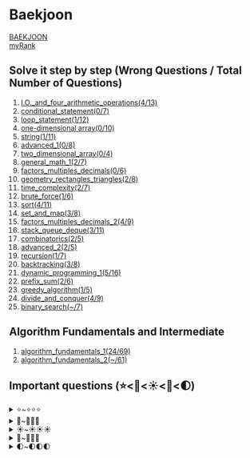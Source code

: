 Baekjoon
========
[BAEKJOON](https://www.acmicpc.net/)   
[myRank](https://solved.ac/profile/ysy4890)

Solve it step by step (Wrong Questions / Total Number of Questions)
-------------
1. [I.O._and_four_arithmetic_operations(4/13)](https://github.com/yoru4890/coding_test/tree/main/baekjoon/I.O._and_four_arithmetic_operations)
2. [conditional_statement(0/7)](https://github.com/yoru4890/coding_test/tree/main/baekjoon/conditional_statement)
3. [loop_statement(1/12)](https://github.com/yoru4890/coding_test/tree/main/baekjoon/loop_statement)
4. [one-dimensional array(0/10)](https://github.com/yoru4890/coding_test/tree/main/baekjoon/one-dimensional%20array)
5. [string(1/11)](https://github.com/yoru4890/coding_test/tree/main/baekjoon/string)
6. [advanced_1(0/8)](https://github.com/yoru4890/coding_test/tree/main/baekjoon/Advanced_1)
7. [two_dimensional_array(0/4)](https://github.com/yoru4890/coding_test/tree/main/baekjoon/two_dimensional_array)
8. [general_math_1(2/7)](https://github.com/yoru4890/coding_test/tree/main/baekjoon/general_math_1)
9. [factors_multiples_decimals(0/6)](https://github.com/yoru4890/coding_test/tree/main/baekjoon/factors_multiples_decimals)
10. [geometry_rectangles_triangles(2/8)](https://github.com/yoru4890/coding_test/tree/main/baekjoon/geometry_rectangles_triangles)
11. [time_complexity(2/7)](https://github.com/yoru4890/coding_test/tree/main/baekjoon/time_complexity)
12. [brute_force(1/6)](https://github.com/yoru4890/coding_test/tree/main/baekjoon/brute_force)
13. [sort(4/11)](https://github.com/yoru4890/coding_test/tree/main/baekjoon/sort)
14. [set_and_map(3/8)](https://github.com/yoru4890/coding_test/tree/main/baekjoon/set_and_map)
15. [factors_multiples_decimals_2(4/9)](https://github.com/yoru4890/coding_test/tree/main/baekjoon/factors_multiples_decimals_2)
16. [stack_queue_deque(3/11)](https://github.com/yoru4890/coding_test/tree/main/baekjoon/stack_queue_deque)
17. [combinatorics(2/5)](https://github.com/yoru4890/coding_test/tree/main/baekjoon/combinatorics)
18. [advanced_2(2/5)](https://github.com/yoru4890/coding_test/tree/main/baekjoon/advanced_2)
19. [recursion(1/7)](https://github.com/yoru4890/coding_test/tree/main/baekjoon/recursion)
20. [backtracking(3/8)](https://github.com/yoru4890/coding_test/tree/main/baekjoon/backtracking)
21. [dynamic_programming_1(5/16)](https://github.com/yoru4890/coding_test/tree/main/baekjoon/dynamic_programming_1)
22. [prefix_sum(2/6)](https://github.com/yoru4890/coding_test/tree/main/baekjoon/prefix_sum)
23. [greedy_algorithm(1/5)](https://github.com/yoru4890/coding_test/tree/main/baekjoon/greedy_algorithm)
24. [divide_and_conquer(4/9)](https://github.com/yoru4890/coding_test/tree/main/baekjoon/divide_and_conquer)
25. [binary_search(~/7)](https://github.com/yoru4890/coding_test/tree/main/baekjoon/binary_search)

Algorithm Fundamentals and Intermediate
--------------------
1. [algorithm_fundamentals_1(24/69)](https://github.com/yoru4890/coding_test/tree/main/baekjoon/algorithm_fundamentals_1)
2. [algorithm_fundamentals_2(~/61)](https://github.com/yoru4890/coding_test/tree/main/baekjoon/algorithm_fundamentals_2)


Important questions (⭐<🌟<☀️<🌙<🌓)
--------------

<details>
<summary>⭐~⭐⭐⭐</summary>

- ⭐[A/B(1008)](https://github.com/yoru4890/coding_test/blob/main/baekjoon/I.O._and_four_arithmetic_operations/1008.md)
- ⭐[Fast A+B(15552)](https://github.com/yoru4890/coding_test/blob/main/baekjoon/loop_statement/15552.md)
- ⭐[A+B - 4(10951)](https://github.com/yoru4890/coding_test/blob/main/baekjoon/loop_statement/10951.md)
- ⭐[Number of Words(1152)](https://github.com/yoru4890/coding_test/blob/main/baekjoon/string/1152.md)
- ⭐[Output As Is(11718)](https://github.com/yoru4890/coding_test/blob/main/baekjoon/string/11718.md)
- ⭐⭐[Croatian Alphabet(2941)](https://github.com/yoru4890/coding_test/blob/main/baekjoon/Advanced_1/2941.md)
- ⭐⭐[Decimal Conversino - 2(11005)](https://github.com/yoru4890/coding_test/blob/main/baekjoon/general_math_1/11005.md)
- ⭐[Center Shift Algorithm(2903)](https://github.com/yoru4890/coding_test/blob/main/baekjoon/general_math_1/2903.md)
- ⭐⭐[Snail Tree(2869)](https://github.com/yoru4890/coding_test/blob/main/baekjoon/general_math_1/2869.md)
- ⭐[Pyramid(15894)](https://github.com/yoru4890/coding_test/blob/main/baekjoon/geometry_rectangles_triangles/15894.md)
- ⭐⭐⭐[Algorithm Lesson - Running Time of Algorithm 6(24267)](https://github.com/yoru4890/coding_test/blob/main/baekjoon/time_complexity/24267.md)
- ⭐⭐[Algorithms Lesson - Asymptotic Notation 1(24313)](https://github.com/yoru4890/coding_test/blob/main/baekjoon/time_complexity/24313.md)
- ⭐⭐[System of Linear Equations(19532)](https://github.com/yoru4890/coding_test/blob/main/baekjoon/brute_force/19532.md)
- ⭐[Sum of Fractions(1735)](https://github.com/yoru4890/coding_test/blob/main/baekjoon/factors_multiples_decimals_2/1735.md)
- ⭐⭐[Street Tree(2485)](https://github.com/yoru4890/coding_test/blob/main/baekjoon/factors_multiples_decimals_2/2485.md)
- ⭐[Parenthesis(9012)](https://github.com/yoru4890/coding_test/blob/main/baekjoon/stack_queue_deque/9012.md)
- ⭐[Balanced World(4949)](https://github.com/yoru4890/coding_test/blob/main/baekjoon/stack_queue_deque/4949.md)
- ⭐[Master of Recursion(25501)](https://github.com/yoru4890/coding_test/blob/main/baekjoon/recursion/25501.md)
- ⭐[Iron Bar(10799)](https://github.com/yoru4890/coding_test/blob/main/baekjoon/algorithm_fundamentals_1/10799.md)
- ⭐[GCD and LCM(2609)](https://github.com/yoru4890/coding_test/blob/main/baekjoon/algorithm_fundamentals_1/2609.md)
- ⭐[GCD Sum(9613)](https://github.com/yoru4890/coding_test/blob/main/baekjoon/algorithm_fundamentals_1/9613.md)
- ⭐[Convert binary to octal(1373)](https://github.com/yoru4890/coding_test/blob/main/baekjoon/algorithm_fundamentals_1/1373.md)
- ⭐[Ascent Number(11057)](https://github.com/yoru4890/coding_test/blob/main/baekjoon/algorithm_fundamentals_1/11057.md)
- ⭐[Easy Stair Numbers(10844)](https://github.com/yoru4890/coding_test/blob/main/baekjoon/dynamic_programming_1/10844.md)
- ⭐[Remainder Sum(10986)](https://github.com/yoru4890/coding_test/blob/main/baekjoon/cumulative_sum/10986.md)

  
</details>

<details>
<summary>🌟~🌟🌟🌟</summary>
  
- 🌟[Repaint the Chessboard(1018)](https://github.com/yoru4890/coding_test/blob/main/baekjoon/brute_force/1018.md)
- 🌟🌟[Sort the Numbers 2(2751)](https://github.com/yoru4890/coding_test/blob/main/baekjoon/sort/2751.md)
- 🌟🌟[Sort the Numbers 3(Counting Sort)(10989)](https://github.com/yoru4890/coding_test/blob/main/baekjoon/sort/10989.md)
- 🌟🌟[Coordinate Alignment(11650)](https://github.com/yoru4890/coding_test/blob/main/baekjoon/sort/11650.md)
- 🌟[Word Order(1181)](https://github.com/yoru4890/coding_test/blob/main/baekjoon/sort/1181.md)
- 🌟[Sort by Age(10814)](https://github.com/yoru4890/coding_test/blob/main/baekjoon/sort/10814.md)
- 🌟🌟🌟[Coordinate Compressino(18870)](https://github.com/yoru4890/coding_test/blob/main/baekjoon/sort/18870.md)
- 🌟[Person in the Company(7785)](https://github.com/yoru4890/coding_test/blob/main/baekjoon/set_and_map/7785.md)
- 🌟🌟[poketmonMap(1620](https://github.com/yoru4890/coding_test/blob/main/baekjoon/set_and_map/1620.md)
- 🌟🌟[Next PrimeNum(4134)](https://github.com/yoru4890/coding_test/blob/main/baekjoon/factors_multiples_decimals_2/4134.md)
- 🌟🌟🌟[Eratosthense' sieve(1929)](https://github.com/yoru4890/coding_test/blob/main/baekjoon/factors_multiples_decimals_2/1929.md)
- 🌟[Pop the Ballon(2346)](https://github.com/yoru4890/coding_test/blob/main/baekjoon/stack_queue_deque/2346.md)
- 🌟[QueueStack(24511)](https://github.com/yoru4890/coding_test/blob/main/baekjoon/stack_queue_deque/24511.md)
- 🌟[Bridge(1010)](https://github.com/yoru4890/coding_test/blob/main/baekjoon/combinatorics/1010.md)
- 🌟🌟[Statistics(2108)](https://github.com/yoru4890/coding_test/blob/main/baekjoon/advanced_2/2108.md)
- 🌟🌟🌟[Memorizing English Words is Painful(20920)](https://github.com/yoru4890/coding_test/blob/main/baekjoon/advanced_2/20920.md)
- 🌟🌟🌟[Flip the Word(9093)](https://github.com/yoru4890/coding_test/blob/main/baekjoon/algorithm_fundamentals_1/9093.md)
- 🌟🌟[Editor(1406)](https://github.com/yoru4890/coding_test/blob/main/baekjoon/algorithm_fundamentals_1/1406.md)
- 🌟[Goldbach's Conjecture(6588)](https://github.com/yoru4890/coding_test/blob/main/baekjoon/algorithm_fundamentals_1/6588.md)
- 🌟[CountZero Factorial(1676)](https://github.com/yoru4890/coding_test/blob/main/baekjoon/algorithm_fundamentals_1/1676.md)
- 🌟🌟[CountZero Combination(2004)](https://github.com/yoru4890/coding_test/blob/main/baekjoon/algorithm_fundamentals_1/2004.md)
- 🌟🌟[Convert octal to binary(1212)](https://github.com/yoru4890/coding_test/blob/main/baekjoon/algorithm_fundamentals_1/1212.md)
- 🌟🌟[2xN Tiling(11726)](https://github.com/yoru4890/coding_test/blob/main/baekjoon/algorithm_fundamentals_1/11726.md)
- 🌟🌟[Continuous Sum(1912)](https://github.com/yoru4890/coding_test/blob/main/baekjoon/algorithm_fundamentals_1/1912.md)
- 🌟🌟[Wine Tasting(2156)](https://github.com/yoru4890/coding_test/blob/main/baekjoon/algorithm_fundamentals_1/2156.md)
- 🌟[Wine Tasting(2156)](https://github.com/yoru4890/coding_test/blob/main/baekjoon/dynamic_programming_1/2156.md)
- 🌟🌟[Recolor the Chessboard 2(25682)](https://github.com/yoru4890/coding_test/blob/main/baekjoon/prefix_sum/25682.md)


</details>

<details>
<summary>☀️~☀️☀️☀️</summary>
  
- ☀️[Number Card(10815)](https://github.com/yoru4890/coding_test/blob/main/baekjoon/set_and_map/10815.md)
- ☀️[Number Card 2(10816)](https://github.com/yoru4890/coding_test/blob/main/baekjoon/set_and_map/10816.md)
- ☀️[Stack Sequence(1874)](https://github.com/yoru4890/coding_test/blob/main/baekjoon/algorithm_fundamentals_1/1874.md)
- ☀️[Right Big Number(17298)](https://github.com/yoru4890/coding_test/blob/main/baekjoon/algorithm_fundamentals_1/17298.md)
- ☀️☀️[Postfix Expression(1918)](https://github.com/yoru4890/coding_test/blob/main/baekjoon/algorithm_fundamentals_1/1918.md)
- ☀️[Minus Binary(2089)](https://github.com/yoru4890/coding_test/blob/main/baekjoon/algorithm_fundamentals_1/2089.md)
- ☀️☀️☀️[Make it 1(1463)](https://github.com/yoru4890/coding_test/blob/main/baekjoon/algorithm_fundamentals_1/1463.md)
- ☀️☀️☀️[Buy a Card(11052)](https://github.com/yoru4890/coding_test/blob/main/baekjoon/algorithm_fundamentals_1/11052.md)
- ☀️☀️[Longest Increasing Subsequence(11053)](https://github.com/yoru4890/coding_test/blob/main/baekjoon/algorithm_fundamentals_1/11053.md)
- ☀️☀️[Longest Increasing Subsequence 4(14002)](https://github.com/yoru4890/coding_test/blob/main/baekjoon/algorithm_fundamentals_1/14002.md)
- ☀️[Sum of Squares(1699)](https://github.com/yoru4890/coding_test/blob/main/baekjoon/algorithm_fundamentals_1/1699.md)
- ☀️[Sum Decomposition(2225)](https://github.com/yoru4890/coding_test/blob/main/baekjoon/algorithm_fundamentals_1/2225.md)
- ☀️[Sticker(9465)](https://github.com/yoru4890/coding_test/blob/main/baekjoon/algorithm_fundamentals_1/9465.md)
- ☀️[Largest Increasing Subsequence(11055)](https://github.com/yoru4890/coding_test/blob/main/baekjoon/algorithm_fundamentals_1/11055.md)
- ☀️[Longest Bitonic Subsequence(11054)](https://github.com/yoru4890/coding_test/blob/main/baekjoon/algorithm_fundamentals_1/11054.md)
- ☀️☀️[Continuous Sum 2(13398)](https://github.com/yoru4890/coding_test/blob/main/baekjoon/algorithm_fundamentals_1/13398.md)
- ☀️☀️[RGB Street 2(17404)](https://github.com/yoru4890/coding_test/blob/main/baekjoon/algorithm_fundamentals_1/17404.md)
- ☀️☀️[N and M(1) (15649)](https://github.com/yoru4890/coding_test/blob/main/baekjoon/backtracking/15649.md)
- ☀️☀️[Exciting Function Execution(9184)](https://github.com/yoru4890/coding_test/blob/main/baekjoon/dynamic_programming_1/9184.md)
- ☀️☀️[Electric Wire(2565)](https://github.com/yoru4890/coding_test/blob/main/baekjoon/dynamic_programming_1/2565.md)
- ☀️☀️☀️[LCS(9251)](https://github.com/yoru4890/coding_test/blob/main/baekjoon/dynamic_programming_1/9251.md)
- ☀️[Multiplication(1629)](https://github.com/yoru4890/coding_test/blob/main/baekjoon/divide_and_conquer/1629.md)
  
</details>

<details>
<summary>🌙~🌙🌙🌙</summary>

- 🌙[Tile Fill(2133)](https://github.com/yoru4890/coding_test/blob/main/baekjoon/algorithm_fundamentals_1/2133.md)
- 🌙🌙[N-Queen(9663)](https://github.com/yoru4890/coding_test/blob/main/baekjoon/backtracking/9663.md)
- 🌙🌙🌙[Sudoku(2580)](https://github.com/yoru4890/coding_test/blob/main/baekjoon/backtracking/2580.md)
- 🌙🌙[Start and Link(14889)](https://github.com/yoru4890/coding_test/blob/main/baekjoon/backtracking/14889.md)
- 🌙🌙🌙[Ordinary Backpack(12865)](https://github.com/yoru4890/coding_test/blob/main/baekjoon/dynamic_programming_1/12865.md)
- 🌙[Fibonacci Sequence 6(11444)](https://github.com/yoru4890/coding_test/blob/main/baekjoon/divide_and_conquer/11444.md)
- 🌙🌙🌙[Largest Rectangle in Histogram(6549)](https://github.com/yoru4890/coding_test/blob/main/baekjoon/divide_and_conquer/6549.md)


</details>

<details>
<summary>🌓~🌓🌓🌓</summary>

- 🌓[Binomial Coefficient 3(11401)](https://github.com/yoru4890/coding_test/blob/main/baekjoon/divide_and_conquer/11401.md)

</details>
